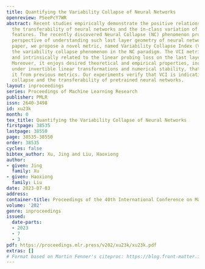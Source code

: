 ```yaml
---
title: Quantifying the Variability Collapse of Neural Networks
openreview: PSeePcY7WR
abstract: Recent studies empirically demonstrate the positive relationship between
  the transferability of neural networks and the in-class variation of the last layer
  features. The recently discovered Neural Collapse (NC) phenomenon provides a new
  perspective of understanding such last layer geometry of neural networks. In this
  paper, we propose a novel metric, named Variability Collapse Index (VCI), to quantify
  the variability collapse phenomenon in the NC paradigm. The VCI metric is well-motivated
  and intrinsically related to the linear probing loss on the last layer features.
  Moreover, it enjoys desired theoretical and empirical properties, including invariance
  under invertible linear transformations and numerical stability, that distinguishes
  it from previous metrics. Our experiments verify that VCI is indicative of the variability
  collapse and the transferability of pretrained neural networks.
layout: inproceedings
series: Proceedings of Machine Learning Research
publisher: PMLR
issn: 2640-3498
id: xu23k
month: 0
tex_title: Quantifying the Variability Collapse of Neural Networks
firstpage: 38535
lastpage: 38550
page: 38535-38550
order: 38535
cycles: false
bibtex_author: Xu, Jing and Liu, Haoxiong
author:
- given: Jing
  family: Xu
- given: Haoxiong
  family: Liu
date: 2023-07-03
address: 
container-title: Proceedings of the 40th International Conference on Machine Learning
volume: '202'
genre: inproceedings
issued:
  date-parts:
  - 2023
  - 7
  - 3
pdf: https://proceedings.mlr.press/v202/xu23k/xu23k.pdf
extras: []
# Format based on Martin Fenner's citeproc: https://blog.front-matter.io/posts/citeproc-yaml-for-bibliographies/
---
```

